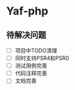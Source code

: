 # Yaf-php

<!--
+ [关于Yaf](#关于yaf)
    + [什么是Yaf?](#什么是Yaf?)
    + [Yaf的问题](#Yaf的问题)
+ [关于Yaf-php](#关于Yaf-php)
    + [简介](#简介)
    + [黑盒问题](#黑盒问题)
        + [1.phpstorm 作为IDE Helper引入](#1.phpstorm引入)
        + [2.解决调试](#2.解决调试)
+ [待解决问题](#待解决问题)

## Yaf

### 关于Yaf

### Yaf的问题
-->

## 待解决问题

- [ ] 项目中TODO清理
- [ ] 同时支持PSR4和PSR0
- [ ] 测试用例完善
- [ ] 代码注释完善
- [ ] 文档完善
